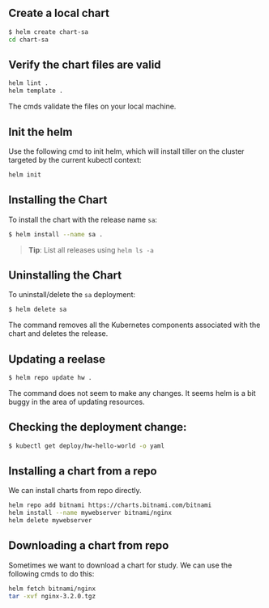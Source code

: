 ## Create a local chart

```bash
$ helm create chart-sa
cd chart-sa
```

## Verify the chart files are valid

```bash
helm lint .
helm template .
```

The cmds validate the files on your local machine.


## Init the helm

Use the following cmd to init helm, which will install tiller on the cluster targeted by the current kubectl context:

```bash
helm init
```

## Installing the Chart
To install the chart with the release name `sa`:

```bash
$ helm install --name sa .
```

> **Tip**: List all releases using `helm ls -a`

## Uninstalling the Chart

To uninstall/delete the `sa` deployment:

```bash
$ helm delete sa
```

The command removes all the Kubernetes components associated with the chart and deletes the release.

## Updating a reelase

```bash
$ helm repo update hw .
```

 The command does not seem to make any changes. It seems helm is a bit buggy in the area of updating resources.

## Checking the deployment change:

```bash
$ kubectl get deploy/hw-hello-world -o yaml
```

## Installing a chart from a repo

We can install charts from repo directly.

```bash
helm repo add bitnami https://charts.bitnami.com/bitnami
helm install --name mywebserver bitnami/nginx
helm delete mywebserver
```

## Downloading a chart from repo

Sometimes we want to download a chart for study. We can use the following cmds to do this:

```bash
helm fetch bitnami/nginx
tar -xvf nginx-3.2.0.tgz
``` 